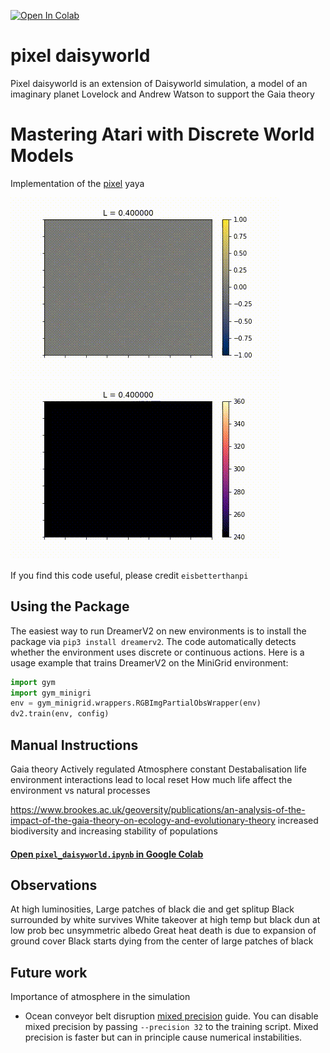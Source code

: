 
[![Open In Colab](https://colab.research.google.com/assets/colab-badge.svg)](https://colab.research.google.com/github/eisbetterthanpi/python/pixel_daisyworld/blob/master/pixel_daisyworld.ipynb)

# pixel daisyworld
Pixel daisyworld is an extension of Daisyworld simulation, a model of an imaginary planet
Lovelock and Andrew Watson to support the Gaia theory

# Mastering Atari with Discrete World Models

Implementation of the [pixel][website] yaya

<p align="center">
<!-- <img width="90%" src="https://imgur.com/gO1rvEn.gif"> -->
</p>

![Alt Text](data/Awb400.gif)
![Alt Text](data/Tl400.gif)


If you find this code useful, please credit `eisbetterthanpi`

[website]: https://github.com/eisbetterthanpi


## Using the Package

The easiest way to run DreamerV2 on new environments is to install the package
via `pip3 install dreamerv2`. The code automatically detects whether the
environment uses discrete or continuous actions. Here is a usage example that
trains DreamerV2 on the MiniGrid environment:

```python
import gym
import gym_minigri
env = gym_minigrid.wrappers.RGBImgPartialObsWrapper(env)
dv2.train(env, config)
```

## Manual Instructions

Gaia theory
Actively regulated
Atmosphere constant
Destabalisation life environment interactions lead to local reset
How much life affect the environment vs natural processes

https://www.brookes.ac.uk/geoversity/publications/an-analysis-of-the-impact-of-the-gaia-theory-on-ecology-and-evolutionary-theory
increased biodiversity and increasing stability of populations


#### [Open `pixel_daisyworld.ipynb` in Google Colab](pixel_daisyworld.ipynb)


## Observations
At high luminosities,
Large patches of black die and get splitup
Black surrounded by white survives
White takeover at high temp	but black dun at low prob bec unsymmetric albedo
Great heat death is due to expansion of ground cover
Black starts dying from the center of large patches of black


## Future work
Importance of atmosphere in the simulation
- Ocean conveyor belt disruption [mixed precision][mixed] guide. You can disable mixed precision by passing
`--precision 32` to the training script. Mixed precision is faster but can in
principle cause numerical instabilities.

[mixed]: https://www.tensorflow.org/guide/mixed_precision

